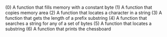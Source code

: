 (0) A function that fills memory with a constant byte
(1) A function that copies memory area
(2) A function that locates a character in a string
(3) A function that gets the length of a prefix substring
(4) A function that searches a string for any of a set of bytes
(5) A function that locates a substring
(6) A function that prints the chessboard
